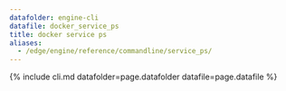 ```yaml
---
datafolder: engine-cli
datafile: docker_service_ps
title: docker service ps
aliases:
  - /edge/engine/reference/commandline/service_ps/
---
```

<!--
This page is automatically generated from Docker's source code. If you want to
suggest a change to the text that appears here, open a ticket or pull request
in the source repository on GitHub:

https://github.com/docker/cli
-->

{% include cli.md datafolder=page.datafolder datafile=page.datafile %}
